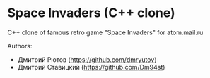 # Space Invaders (C++ clone)
C++ clone of famous retro game "Space Invaders" for atom.mail.ru

Authors:
- Дмитрий Рютов (https://github.com/dmryutov)
- Дмитрий Ставицкий (https://github.com/Dm94st)